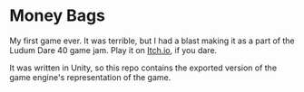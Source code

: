# Money Bags

My first game ever. It was terrible, but I had a blast making it as a part of the Ludum Dare 40 game jam. Play it on [Itch.io](https://rkuhl.itch.io/money-bags), if you dare.

It was written in Unity, so this repo contains the exported version of the game engine's representation of the game.
